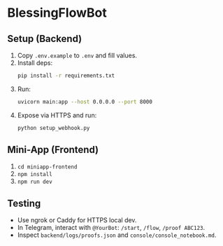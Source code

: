 # BlessingFlowBot

## Setup (Backend)
1. Copy `.env.example` to `.env` and fill values.
2. Install deps:
   ```bash
   pip install -r requirements.txt
   ```
3. Run:
   ```bash
   uvicorn main:app --host 0.0.0.0 --port 8000
   ```
4. Expose via HTTPS and run:
   ```bash
   python setup_webhook.py
   ```

## Mini-App (Frontend)
1. `cd miniapp-frontend`
2. `npm install`
3. `npm run dev`

## Testing
- Use ngrok or Caddy for HTTPS local dev.
- In Telegram, interact with `@YourBot`: `/start`, `/flow`, `/proof ABC123`.
- Inspect `backend/logs/proofs.json` and `console/console_notebook.md`.
